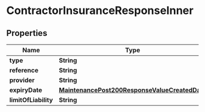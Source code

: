 

# ContractorInsuranceResponseInner


## Properties

| Name | Type | Description | Notes |
|------------ | ------------- | ------------- | -------------|
|**type** | **String** |  |  [optional] |
|**reference** | **String** |  |  [optional] |
|**provider** | **String** |  |  [optional] |
|**expiryDate** | [**MaintenancePost200ResponseValueCreatedDate**](MaintenancePost200ResponseValueCreatedDate.md) |  |  [optional] |
|**limitOfLiability** | **String** |  |  [optional] |



